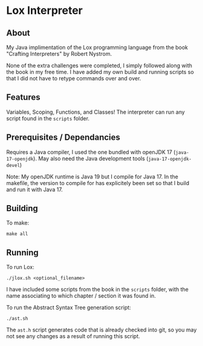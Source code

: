# Lox Interpreter

## About
My Java implimentation of the Lox programming language from the book 
"Crafting Interpreters" by Robert Nystrom.

None of the extra challenges were completed, I simply followed along with the
book in my free time. I have added my own build and running scripts so that I
did not have to retype commands over and over.

## Features

Variables, Scoping, Functions, and Classes! The interpreter can run any script
found in the `scripts` folder.

## Prerequisites / Dependancies
Requires a Java compiler, I used the one bundled with openJDK 17 (`java-17-openjdk`).
May also need the Java development tools (`java-17-openjdk-devel`)

Note: My openJDK runtime is Java 19 but I compile for Java 17. 
In the makefile, the version to compile for has explicitely been set so that 
I build and run it with Java 17.

## Building
To make:

```make all```

## Running
To run Lox:

```./jlox.sh <optional_filename>```

I have included some scripts from the book in the `scripts` folder, 
with the name associating to which chapter / section it was found in.

To run the Abstract Syntax Tree generation script:

```./ast.sh```

The `ast.h` script generates code that is already checked into git, so you
may not see any changes as a result of running this script.